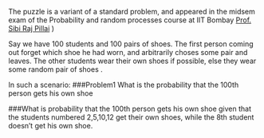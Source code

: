 

The puzzle is a variant of a standard problem, and appeared in the midsem exam of the Probability and random processes course at IIT Bombay 
[Prof. Sibi Raj Pillai](https://www.ee.iitb.ac.in/wiki/faculty/bsraj) )

Say  we have 100 students and 100 pairs of shoes. The first person coming out forget which shoe he had worn, and arbitrarily choses some pair and leaves. The other students wear their own shoes if possible, else they wear some random pair of shoes . 

In such a scenario:
###Problem1 What is the probability that the 100th person gets his own shoe

###What is probability that the 100th person gets his own shoe given that the students numbered 2,5,10,12 get their own shoes, while the 8th student doesn’t get his own shoe.